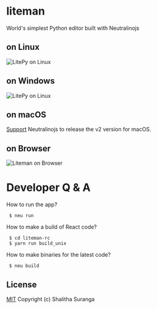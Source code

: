 # liteman
World's simplest Python editor built with Neutralinojs

## on Linux
![LitePy on Linux](media/litepy_prev_linux.gif)

## on Windows
![LitePy on Linux](media/litepy_prev_windows.gif)

## on macOS
[Support](https://github.com/neutralinojs/v2-specification) Neutralinojs to release the v2 version for macOS.

## on Browser
![Liteman on Browser](media/litepy_prev_web.gif)

# Developer Q & A

How to run the app?

```
 $ neu run
```

How to make a build of React code?

```
 $ cd liteman-rc
 $ yarn run build_unix
```

How to make binaries for the latest code?

```
 $ neu build
```

## License

[MIT](LICENSE)
Copyright (c) Shalitha Suranga

